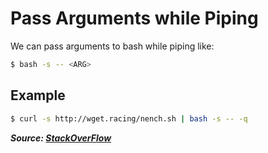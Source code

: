 # Pass Arguments while Piping

We can pass arguments to bash while piping like:

```bash
$ bash -s -- <ARG>
```

## Example

```bash
$ curl -s http://wget.racing/nench.sh | bash -s -- -q
```

**_Source: [StackOverFlow](https://stackoverflow.com/a/53605439)_**
